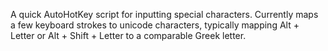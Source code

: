 A quick AutoHotKey script for inputting special characters. Currently maps a few keyboard strokes to unicode characters, typically mapping Alt + Letter or Alt + Shift + Letter to a comparable Greek letter.
